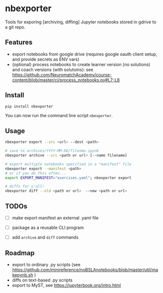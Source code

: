 # nbexporter
Tools for exporing [archiving, diffing] Jupyter notebooks stored in gdrive to a git repo.


## Features
- export notebooks from google drive (requires google oauth client setup, and provide secrets as ENV vars)
- (optional) process notebooks to create learner version (no solutions) and coach versions (with solutoins):
  see https://github.com/NeuromatchAcademy/course-content/blob/master/ci/process_notebooks.py#L7-L8


## Install

```bash
pip install nbexporter
```

You can now run the command line script `nbexporter`.


## Usage

```bash
nbexporter export --src <url> --dest <path>

# save to archives/YYYY-MM-DD/filenme.ipynb
nbexporter archive --src <path or url> [--name filename]

# export multiple notebooks specified in a "manifest" file
nbexporter export --manifest <path>
# or if you do this often...
export EXPORT_MANIFEST="exercises.yaml"; nbexporter export 

# diffs for y'all!
nbexporter diff --old <path or url>  --new <path or url>

```



TODOs
-----

- [ ] make export manifest an external .yaml file
- [ ] package as a reusable CLI program
- [ ] add `archive` and `diff` commands

 



Roadmap
-------
- export to ordinary .py scripts (see https://github.com/minireference/noBSLAnotebooks/blob/master/util/makepynb.sh )
- diffs on text-based .py scripts
- export to MyST, see https://jupyterbook.org/intro.html





